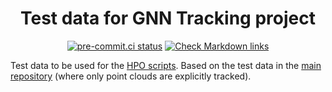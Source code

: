 <div align="center">

# Test data for GNN Tracking project

[![pre-commit.ci status](https://results.pre-commit.ci/badge/github/gnn-tracking/test-data/main.svg)](https://results.pre-commit.ci/latest/github/gnn-tracking/test-data/main)
[![Check Markdown links](https://github.com/gnn-tracking/test-data/actions/workflows/check-links.yaml/badge.svg)](https://github.com/gnn-tracking/test-data/actions/workflows/check-links.yaml)

</div>

Test data to be used for the [HPO scripts][hpo scripts].
Based on the test data in the [main repository][gnn_tracking] (where only
point clouds are explicitly tracked).

[hpo scripts]: https://github.com/gnn-tracking/hyperparameter_optimization
[gnn_tracking]: https://github.com/gnn-tracking/gnn_tracking/
